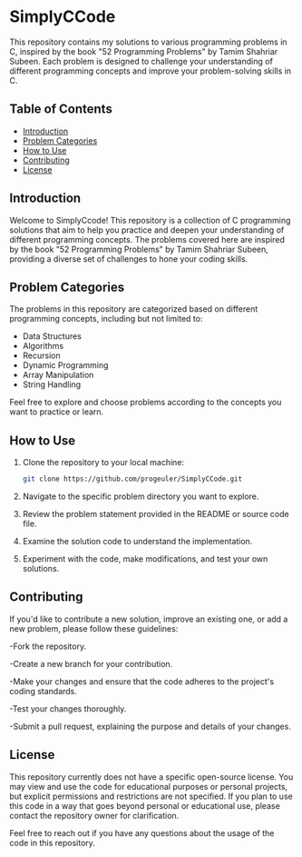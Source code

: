 # SimplyCCode

This repository contains my solutions to various programming problems in C, inspired by the book "52 Programming Problems" by Tamim Shahriar Subeen. Each problem is designed to challenge your understanding of different programming concepts and improve your problem-solving skills in C.

## Table of Contents

- [Introduction](#introduction)
- [Problem Categories](#problem-categories)
- [How to Use](#how-to-use)
- [Contributing](#contributing)
- [License](#license)

## Introduction

Welcome to SimplyCcode! This repository is a collection of C programming solutions that aim to help you practice and deepen your understanding of different programming concepts. The problems covered here are inspired by the book "52 Programming Problems" by Tamim Shahriar Subeen, providing a diverse set of challenges to hone your coding skills.

## Problem Categories

The problems in this repository are categorized based on different programming concepts, including but not limited to:

- Data Structures
- Algorithms
- Recursion
- Dynamic Programming
- Array Manipulation
- String Handling

Feel free to explore and choose problems according to the concepts you want to practice or learn.

## How to Use

1. Clone the repository to your local machine:

   ```bash
   git clone https://github.com/progeuler/SimplyCCode.git

2. Navigate to the specific problem directory you want to explore.

3. Review the problem statement provided in the README or source code file.

4. Examine the solution code to understand the implementation.

5. Experiment with the code, make modifications, and test your own solutions.


## Contributing

If you'd like to contribute a new solution, improve an existing one, or add a new problem, please follow these guidelines:

   -Fork the repository.

   -Create a new branch for your contribution.

   -Make your changes and ensure that the code adheres to the project's coding standards.

   -Test your changes thoroughly.

   -Submit a pull request, explaining the purpose and details of your changes.


## License

This repository currently does not have a specific open-source license. You may view and use the code for educational purposes or personal projects, but explicit permissions and restrictions are not specified. If you plan to use this code in a way that goes beyond personal or educational use, please contact the repository owner for clarification.

Feel free to reach out if you have any questions about the usage of the code in this repository.
